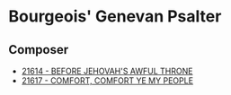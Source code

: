 # Bourgeois' Genevan Psalter

## Composer

- [21614 - BEFORE JEHOVAH'S AWFUL THRONE](/hymns/21614.md)
- [21617 - COMFORT, COMFORT YE MY PEOPLE](/hymns/21617.md)


